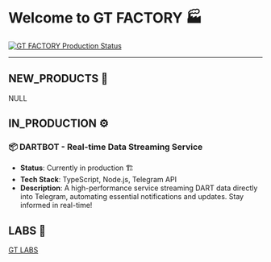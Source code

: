 # Welcome to GT FACTORY 🏭

[![GT FACTORY Production Status](https://github-readme-activity-graph.vercel.app/graph?username=ashutosh00710&custom_title=Production%20Line%20Status&hide_border=true&theme=high-contrast)](https://github.com/ashutosh00710/github-readme-activity-graph)

---

## NEW_PRODUCTS 🚀

NULL


## IN_PRODUCTION ⚙️
### 📦 **DARTBOT** - Real-time Data Streaming Service
- **Status**: Currently in production 🏗️
- **Tech Stack**: TypeScript, Node.js, Telegram API
- **Description**: A high-performance service streaming DART data directly into Telegram, automating essential notifications and updates. Stay informed in real-time!


## LABS 🔬

[GT LABS](38gt.github.io)
